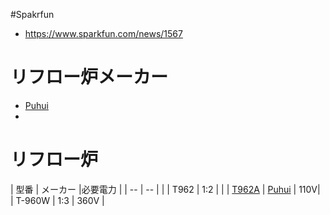 

#Spakrfun

* https://www.sparkfun.com/news/1567

# リフロー炉メーカー　

* [Puhui](http://www.tech168.cn/tech/en/index.asp)
* 

# リフロー炉

| 型番 | メーカー |必要電力 |
| -- | -- | |
| T962 | 1:2 | |
| [T962A](http://www.tech168.cn/tech/en/ProductView.asp?ID=9) | [Puhui](http://www.tech168.cn/tech/en/index.asp) | 110V|
| T-960W | 1:3 | 360V |

